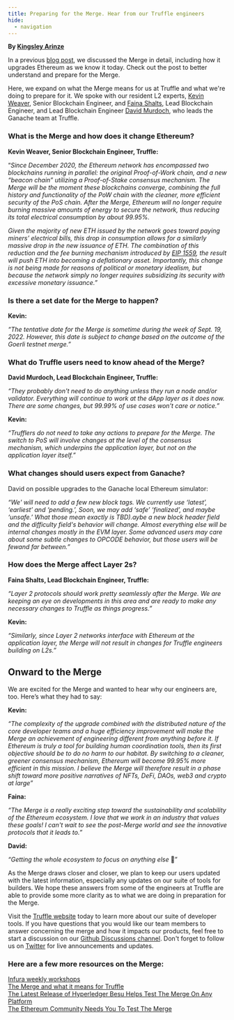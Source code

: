 ```yaml
---
title: Preparing for the Merge. Hear from our Truffle engineers 
hide:
  - navigation
---
```


**By [Kingsley Arinze](https://twitter.com/heydamali)**

In a previous [blog post](https://trufflesuite.com/blog/the-merge-and-what-it-means-for-truffle), we discussed the Merge in detail, including how it upgrades Ethereum as we know it today. Check out the post to better understand and prepare for the Merge.

Here, we expand on what the Merge means for us at Truffle and what we're doing to prepare for it. We spoke with our resident L2 experts, [Kevin Weaver](https://twitter.com/kevin_weaver), Senior Blockchain Engineer, and [Faina Shalts](https://twitter.com/bitsplaining), Lead Blockchain Engineer, and Lead Blockchain Engineer [David Murdoch](https://twitter.com/atdavidmurdoch), who leads the Ganache team at Truffle.

### ​​What is the Merge and how does it change Ethereum?

**Kevin Weaver, Senior Blockchain Engineer, Truffle:**

“*Since December 2020, the Ethereum network has encompassed two blockchains running in parallel: the original Proof-of-Work chain, and a new “beacon chain” utilizing a Proof-of-Stake consensus mechanism. The Merge will be the moment these blockchains converge, combining the full history and functionality of the PoW chain with the cleaner, more efficient security of the PoS chain. After the Merge, Ethereum will no longer require burning massive amounts of energy to secure the network, thus reducing its total electrical consumption by about 99.95%.* 

*Given the majority of new ETH issued by the network goes toward paying miners’ electrical bills, this drop in consumption allows for a similarly massive drop in the new issuance of ETH. The combination of this reduction and the fee burning mechanism introduced by [EIP 1559](https://consensys.net/blog/quorum/what-is-eip-1559-how-will-it-change-ethereum), the result will push ETH into becoming a deflationary asset. Importantly, this change is not being made for reasons of political or monetary idealism, but because the network simply no longer requires subsidizing its security with excessive monetary issuance.”*

### Is there a set date for the Merge to happen?

**Kevin:**

*“The tentative date for the Merge is sometime during the week of Sept. 19, 2022. However, this date is subject to change based on the outcome of the Goerli testnet merge.”*

### What do Truffle users need to know ahead of the Merge?

**David Murdoch, Lead Blockchain Engineer, Truffle:**

*“They probably don't need to do anything unless they run a node and/or validator. Everything will continue to work at the dApp layer as it does now. There are some changes, but 99.99% of use cases won't care or notice.”* 

**Kevin:**

*“Trufflers do not need to take any actions to prepare for the Merge. The switch to PoS will involve changes at the level of the consensus mechanism, which underpins the application layer, but not on the application layer itself.”*

### What changes should users expect from Ganache?

David on possible upgrades to the Ganache local Ethereum simulator:

*“We' will need to add a few new block tags. We currently use ‘latest’, ‘earliest’ and ‘pending.’, Soon, we may add ‘safe’ ‘finalized’, and maybe ‘unsafe.’ What those mean exactly is TBD).aybe a new block header field and the difficulty field's behavior will change. Almost everything else will be internal changes mostly in the EVM layer. Some advanced users may care about some subtle changes to OPCODE behavior, but those users will be fewand far between.”*

### How does the Merge affect Layer 2s? 

**Faina Shalts, Lead Blockchain Engineer, Truffle:**

*“Layer 2 protocols should work pretty seamlessly after the Merge. We are keeping an eye on developments in this area and are ready to make any necessary changes to Truffle as things progress.”*

**Kevin:**

*“Similarly, since Layer 2 networks interface with Ethereum at the application layer, the Merge will not result in changes for Truffle engineers building on L2s.”*

## Onward to the Merge

We are excited for the Merge and  wanted to hear why our engineers are, too. Here’s what they had to say:

**Kevin:**

*“The complexity of the upgrade combined with the distributed nature of the core developer teams and a huge efficiency improvement will make the Merge an achievement of engineering different from anything before it. If Ethereum is truly a tool for building human coordination tools, then its first objective should be to do no harm to our habitat. By switching to a cleaner, greener consensus mechanism, Ethereum will become 99.95% more efficient in this mission. I believe the Merge will therefore result in a phase shift toward more positive narratives of NFTs, DeFi, DAOs, web3 and crypto at large”*

**Faina:**

*“The Merge is a really exciting step toward the sustainability and scalability of the Ethereum ecosystem. I love that we work in an industry that values these goals! I can't wait to see the post-Merge world and see the innovative protocols that it leads to.”* 

**David:**

*“Getting the whole ecosystem to focus on anything else* 🙂” 

As the Merge draws closer and closer, we plan to keep our users updated with the latest information, especially any updates on our suite of tools for builders. We hope these answers from some of the engineers at Truffle are able to provide some more clarity as to what we are doing in preparation for the Merge.

Visit the [Truffle website](https://trufflesuite.com) today to learn more about our suite of developer tools. If you have questions that you would like our team members to answer concerning the merge and how it impacts our products, feel free to start a discussion on our [Github Discussions channel](https://github.com/orgs/trufflesuite/discussions). Don't forget to follow us on [Twitter](https://twitter.com/trufflesuite) for live announcements and updates.

### Here are a few more resources on the Merge:

[Infura weekly workshops](https://blog.infura.io/post/how-to-stay-informed-about-the-merge-with-infura)  
[The Merge and what it means for Truffle](https://trufflesuite.com/blog/the-merge-and-what-it-means-for-truffle)  
[The Latest Release of Hyperledger Besu Helps Test The Merge On Any Platform](https://consensys.net/blog/news/the-latest-release-of-besu-helps-test-the-merge-on-any-platfor)  
[The Ethereum Community Needs You To Test The Merge](https://consensys.net/blog/news/the-ethereum-community-needs-you-to-test-the-merge)  